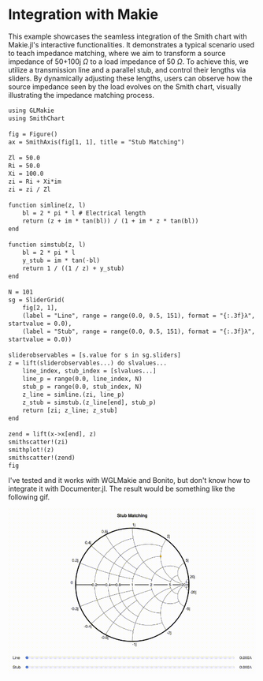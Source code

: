 # Integration with Makie

This example showcases the seamless integration of the Smith chart with Makie.jl's interactive functionalities. It demonstrates a typical scenario used to teach impedance matching, where we aim to transform a source impedance of 50+100j $\Omega$ to a load impedance of 50 $\Omega$. To achieve this, we utilize a transmission line and a parallel stub, and control their lengths via sliders. By dynamically adjusting these lengths, users can observe how the source impedance seen by the load evolves on the Smith chart, visually illustrating the impedance matching process.


```@example  
using GLMakie
using SmithChart

fig = Figure()
ax = SmithAxis(fig[1, 1], title = "Stub Matching")

Zl = 50.0
Ri = 50.0
Xi = 100.0
zi = Ri + Xi*im
zi = zi / Zl

function simline(z, l)
    bl = 2 * pi * l # Electrical length
    return (z + im * tan(bl)) / (1 + im * z * tan(bl))
end

function simstub(z, l)
    bl = 2 * pi * l
    y_stub = im * tan(-bl)
    return 1 / ((1 / z) + y_stub) 
end

N = 101
sg = SliderGrid(
    fig[2, 1],
    (label = "Line", range = range(0.0, 0.5, 151), format = "{:.3f}λ", startvalue = 0.0),
    (label = "Stub", range = range(0.0, 0.5, 151), format = "{:.3f}λ", startvalue = 0.0))

sliderobservables = [s.value for s in sg.sliders]
z = lift(sliderobservables...) do slvalues...
    line_index, stub_index = [slvalues...]
    line_p = range(0.0, line_index, N)
    stub_p = range(0.0, stub_index, N)
    z_line = simline.(zi, line_p)
    z_stub = simstub.(z_line[end], stub_p)
    return [zi; z_line; z_stub]
end

zend = lift(x->x[end], z)
smithscatter!(zi)
smithplot!(z)
smithscatter!(zend)
fig
```

I've tested and it works with WGLMakie and Bonito, but don't know how to integrate it with Documenter.jl. The result would be something like the following gif.

![Sliders](../assets/sliders.gif)